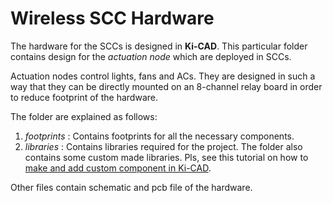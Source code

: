 # Wireless SCC Hardware

The hardware for the SCCs is designed in **Ki-CAD**. This particular folder contains design for the *actuation node* which are deployed in SCCs. 

Actuation nodes control lights, fans and ACs. They are designed in such a way that they can be directly mounted on an 8-channel relay board in order to reduce footprint of the hardware. 

The folder are explained as follows: 

1. *footprints* : Contains footprints for all the necessary components.
2. *libraries* : Contains libraries required for the project. The folder also contains some custom made libraries. Pls, see this tutorial on how to [make and add custom component in Ki-CAD](https://www.google.com/search?client=ubuntu&channel=fs&q=add+custom+components+in+kicad&ie=utf-8&oe=utf-8#kpvalbx=1).

Other files contain schematic and pcb file of the hardware.